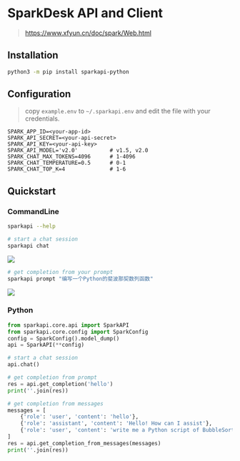 # SparkDesk API and Client
> https://www.xfyun.cn/doc/spark/Web.html

## Installation
```bash
python3 -m pip install sparkapi-python
```

## Configuration
> copy `example.env` to `~/.sparkapi.env` and edit the file with your credentials.
```
SPARK_APP_ID=<your-app-id>
SPARK_API_SECRET=<your-api-secret>
SPARK_API_KEY=<your-api-key>
SPARK_API_MODEL='v2.0'          # v1.5, v2.0
SPARK_CHAT_MAX_TOKENS=4096      # 1-4096
SPARK_CHAT_TEMPERATURE=0.5      # 0-1
SPARK_CHAT_TOP_K=4              # 1-6
```

## Quickstart

### CommandLine
```bash
sparkapi --help

# start a chat session
sparkapi chat
```
![](https://suqingdong.github.io/sparkapi/src/cmd_chat.png)

```bash
# get completion from your prompt
sparkapi prompt "编写一个Python的斐波那契数列函数"
```
![](https://suqingdong.github.io/sparkapi/src/cmd_prompt.png)

### Python
```python
from sparkapi.core.api import SparkAPI
from sparkapi.core.config import SparkConfig
config = SparkConfig().model_dump()
api = SparkAPI(**config)

# start a chat session
api.chat()

# get completion from prompt
res = api.get_completion('hello')
print(''.join(res))

# get completion from messages
messages = [
    {'role': 'user', 'content': 'hello'},
    {'role': 'assistant', 'content': 'Hello! How can I assist'},
    {'role': 'user', 'content': 'write me a Python script of BubbleSort'},
]
res = api.get_completion_from_messages(messages)
print(''.join(res))
```
